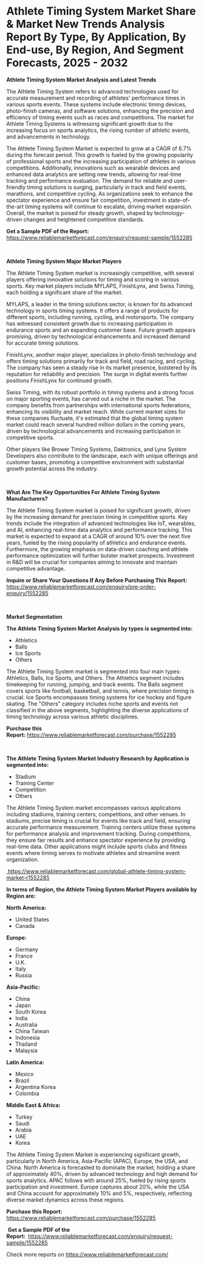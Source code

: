 <p><h1>Athlete Timing System Market Share & Market New Trends Analysis Report By Type, By Application, By End-use, By Region, And Segment Forecasts, 2025 - 2032</h1></p><p><strong>Athlete Timing System Market Analysis and Latest Trends</strong></p>
<p><p>The Athlete Timing System refers to advanced technologies used for accurate measurement and recording of athletes' performance times in various sports events. These systems include electronic timing devices, photo-finish cameras, and software solutions, enhancing the precision and efficiency of timing events such as races and competitions. The market for Athlete Timing Systems is witnessing significant growth due to the increasing focus on sports analytics, the rising number of athletic events, and advancements in technology.</p><p>The Athlete Timing System Market is expected to grow at a CAGR of 6.7% during the forecast period. This growth is fueled by the growing popularity of professional sports and the increasing participation of athletes in various competitions. Additionally, innovations such as wearable devices and enhanced data analytics are setting new trends, allowing for real-time tracking and performance evaluation. The demand for reliable and user-friendly timing solutions is surging, particularly in track and field events, marathons, and competitive cycling. As organizations seek to enhance the spectator experience and ensure fair competition, investment in state-of-the-art timing systems will continue to escalate, driving market expansion. Overall, the market is poised for steady growth, shaped by technology-driven changes and heightened competitive standards.</p></p>
<p><strong>Get a Sample PDF of the Report:&nbsp;</strong> <a href="https://www.reliablemarketforecast.com/enquiry/request-sample/1552285?utm_campaign=2821&utm_medium=2&utm_source=Github&utm_content=ia&utm_term=11042025&utm_id=athlete-timing-system">https://www.reliablemarketforecast.com/enquiry/request-sample/1552285</a></p>
<p>&nbsp;</p>
<p><strong>Athlete Timing System Major Market Players</strong></p>
<p><p>The Athlete Timing System market is increasingly competitive, with several players offering innovative solutions for timing and scoring in various sports. Key market players include MYLAPS, FinishLynx, and Swiss Timing, each holding a significant share of the market.</p><p>MYLAPS, a leader in the timing solutions sector, is known for its advanced technology in sports timing systems. It offers a range of products for different sports, including running, cycling, and motorsports. The company has witnessed consistent growth due to increasing participation in endurance sports and an expanding customer base. Future growth appears promising, driven by technological enhancements and increased demand for accurate timing solutions.</p><p>FinishLynx, another major player, specializes in photo-finish technology and offers timing solutions primarily for track and field, road racing, and cycling. The company has seen a steady rise in its market presence, bolstered by its reputation for reliability and precision. The surge in digital events further positions FinishLynx for continued growth.</p><p>Swiss Timing, with its robust portfolio in timing systems and a strong focus on major sporting events, has carved out a niche in the market. The company benefits from partnerships with international sports federations, enhancing its visibility and market reach. While current market sizes for these companies fluctuate, it's estimated that the global timing system market could reach several hundred million dollars in the coming years, driven by technological advancements and increasing participation in competitive sports.</p><p>Other players like Brower Timing Systems, Daktronics, and Lynx System Developers also contribute to the landscape, each with unique offerings and customer bases, promoting a competitive environment with substantial growth potential across the industry.</p></p>
<p>&nbsp;</p>
<p><strong>What Are The Key Opportunities For Athlete Timing System Manufacturers?</strong></p>
<p><p>The Athlete Timing System market is poised for significant growth, driven by the increasing demand for precision timing in competitive sports. Key trends include the integration of advanced technologies like IoT, wearables, and AI, enhancing real-time data analytics and performance tracking. This market is expected to expand at a CAGR of around 10% over the next five years, fueled by the rising popularity of athletics and endurance events. Furthermore, the growing emphasis on data-driven coaching and athlete performance optimization will further bolster market prospects. Investment in R&D will be crucial for companies aiming to innovate and maintain competitive advantage.</p></p>
<p><strong>Inquire or Share Your Questions If Any Before Purchasing This Report:</strong> <a href="https://www.reliablemarketforecast.com/enquiry/pre-order-enquiry/1552285?utm_campaign=2821&utm_medium=2&utm_source=Github&utm_content=ia&utm_term=11042025&utm_id=athlete-timing-system">https://www.reliablemarketforecast.com/enquiry/pre-order-enquiry/1552285</a></p>
<p>&nbsp;</p>
<p><strong>Market Segmentation</strong></p>
<p><strong>The Athlete Timing System Market Analysis by types is segmented into:</strong></p>
<p><ul><li>Athletics</li><li>Balls</li><li>Ice Sports</li><li>Others</li></ul></p>
<p><p>The Athlete Timing System market is segmented into four main types: Athletics, Balls, Ice Sports, and Others. The Athletics segment includes timekeeping for running, jumping, and track events. The Balls segment covers sports like football, basketball, and tennis, where precision timing is crucial. Ice Sports encompasses timing systems for ice hockey and figure skating. The "Others" category includes niche sports and events not classified in the above segments, highlighting the diverse applications of timing technology across various athletic disciplines.</p></p>
<p><strong>Purchase this Report:&nbsp;</strong><a href="https://www.reliablemarketforecast.com/purchase/1552285?utm_campaign=2821&utm_medium=2&utm_source=Github&utm_content=ia&utm_term=11042025&utm_id=athlete-timing-system">https://www.reliablemarketforecast.com/purchase/1552285</a></p>
<p>&nbsp;</p>
<p><strong>The Athlete Timing System Market Industry Research by Application is segmented into:</strong></p>
<p><ul><li>Stadium</li><li>Training Center</li><li>Competition</li><li>Others</li></ul></p>
<p><p>The Athlete Timing System market encompasses various applications including stadiums, training centers, competitions, and other venues. In stadiums, precise timing is crucial for events like track and field, ensuring accurate performance measurement. Training centers utilize these systems for performance analysis and improvement tracking. During competitions, they ensure fair results and enhance spectator experience by providing real-time data. Other applications might include sports clubs and fitness events where timing serves to motivate athletes and streamline event organization.</p></p>
<p><a href="https://www.reliablemarketforecast.com/global-athlete-timing-system-market-r1552285?utm_campaign=2821&utm_medium=2&utm_source=Github&utm_content=ia&utm_term=11042025&utm_id=athlete-timing-system">&nbsp;https://www.reliablemarketforecast.com/global-athlete-timing-system-market-r1552285</a></p>
<p><strong>In terms of Region, the Athlete Timing System Market Players available by Region are:</strong></p>
<p>
    <p> <strong> North America: </strong>
        <ul>
            <li>United States</li>
            <li>Canada</li>
        </ul>
        </p> 
    <p> <strong> Europe: </strong>
        <ul>
            <li>Germany</li>
            <li>France</li>
            <li>U.K.</li>
            <li>Italy</li>
            <li>Russia</li>
        </ul>
        </p> 
    <p> <strong> Asia-Pacific: </strong>
        <ul>
            <li>China</li>
            <li>Japan</li>
            <li>South Korea</li>
            <li>India</li>
            <li>Australia</li>
            <li>China Taiwan</li>
            <li>Indonesia</li>
            <li>Thailand</li>
            <li>Malaysia</li>
        </ul>
        </p> 
    <p> <strong> Latin America: </strong>
        <ul>
            <li>Mexico</li>
            <li>Brazil</li>
            <li>Argentina Korea</li>
            <li>Colombia</li>
        </ul>
        </p> 
    <p> <strong> Middle East & Africa: </strong>
        <ul>
            <li>Turkey</li>
            <li>Saudi</li>
            <li>Arabia</li>
            <li>UAE</li>
            <li>Korea</li>
        </ul>
    </p>
    </p>
<p><p>The Athlete Timing System Market is experiencing significant growth, particularly in North America, Asia-Pacific (APAC), Europe, the USA, and China. North America is forecasted to dominate the market, holding a share of approximately 40%, driven by advanced technology and high demand for sports analytics. APAC follows with around 25%, fueled by rising sports participation and investment. Europe captures about 20%, while the USA and China account for approximately 10% and 5%, respectively, reflecting diverse market dynamics across these regions.</p></p>
<p><strong>Purchase this Report: </strong><a href="https://www.reliablemarketforecast.com/purchase/1552285?utm_campaign=2821&utm_medium=2&utm_source=Github&utm_content=ia&utm_term=11042025&utm_id=athlete-timing-system">https://www.reliablemarketforecast.com/purchase/1552285</a></p>
<p>&nbsp;<strong>Get a Sample PDF of the Report:&nbsp;&nbsp;</strong><a href="https://www.reliablemarketforecast.com/enquiry/request-sample/1552285?utm_campaign=2821&utm_medium=2&utm_source=Github&utm_content=ia&utm_term=11042025&utm_id=athlete-timing-system">https://www.reliablemarketforecast.com/enquiry/request-sample/1552285</a></p>
<p><strong></strong></p>
<p>Check more reports on <a href="https://www.reliablemarketforecast.com/?utm_campaign=2821&utm_medium=2&utm_source=Github&utm_content=ia&utm_term=11042025&utm_id=athlete-timing-system">https://www.reliablemarketforecast.com/</a></p>
